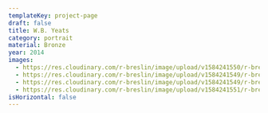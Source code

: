 ```yaml
---
templateKey: project-page
draft: false
title: W.B. Yeats
category: portrait
material: Bronze
year: 2014
images:
  - https://res.cloudinary.com/r-breslin/image/upload/v1584241550/r-breslin-cloudinary/WORK/PORTRAIT/wb-yeats/wb-yeats_wb-yeats-04_ogl6ki.jpg
  - https://res.cloudinary.com/r-breslin/image/upload/v1584241549/r-breslin-cloudinary/WORK/PORTRAIT/wb-yeats/wb-yeats_wb-yeats-01_wdv6ao.jpg
  - https://res.cloudinary.com/r-breslin/image/upload/v1584241549/r-breslin-cloudinary/WORK/PORTRAIT/wb-yeats/wb-yeats_wb-yeats-02_zax51z.jpg
  - https://res.cloudinary.com/r-breslin/image/upload/v1584241551/r-breslin-cloudinary/WORK/PORTRAIT/wb-yeats/wb-yeats_wb-yeats-03_nwhxjr.jpg
isHorizontal: false
---
```

